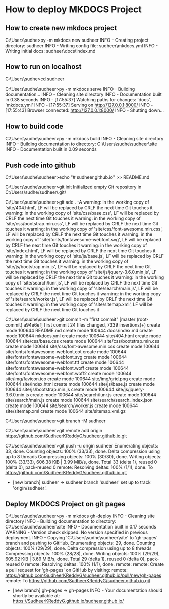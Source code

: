 # How to deploy MKDOCS Project

## How to create new mkdocs project

C:\Users\sudhe>py -m mkdocs new sudheer
INFO    -  Creating project directory: sudheer
INFO    -  Writing config file: sudheer\mkdocs.yml
INFO    -  Writing initial docs: sudheer\docs\index.md

## How to run on localhost

C:\Users\sudhe>cd sudheer

C:\Users\sudhe\sudheer>py -m mkdocs serve
INFO    -  Building documentation...
INFO    -  Cleaning site directory
INFO    -  Documentation built in 0.38 seconds
INFO    -  [17:55:37] Watching paths for changes: 'docs', 'mkdocs.yml'
INFO    -  [17:55:37] Serving on http://127.0.0.1:8000/
INFO    -  [17:55:43] Browser connected: http://127.0.0.1:8000/
INFO    -  Shutting down...

## How to build code

C:\Users\sudhe\sudheer>py -m mkdocs build
INFO    -  Cleaning site directory
INFO    -  Building documentation to directory: C:\Users\sudhe\sudheer\site
INFO    -  Documentation built in 0.09 seconds

## Push code into github

C:\Users\sudhe\sudheer>echo "# sudheer.github.io" >> README.md

C:\Users\sudhe\sudheer>git init
Initialized empty Git repository in C:/Users/sudhe/sudheer/.git/

C:\Users\sudhe\sudheer>git add . -A
warning: in the working copy of 'site/404.html', LF will be replaced by CRLF the next time Git touches it
warning: in the working copy of 'site/css/base.css', LF will be replaced by CRLF the next time Git touches it
warning: in the working copy of 'site/css/bootstrap.min.css', LF will be replaced by CRLF the next time Git touches it
warning: in the working copy of 'site/css/font-awesome.min.css', LF will be replaced by CRLF the next time Git touches it
warning: in the working copy of 'site/fonts/fontawesome-webfont.svg', LF will be replaced by CRLF the next time Git touches it
warning: in the working copy of 'site/index.html', LF will be replaced by CRLF the next time Git touches it
warning: in the working copy of 'site/js/base.js', LF will be replaced by CRLF the next time Git touches it
warning: in the working copy of 'site/js/bootstrap.min.js', LF will be replaced by CRLF the next time Git touches it
warning: in the working copy of 'site/js/jquery-3.6.0.min.js', LF will be replaced by CRLF the next time Git touches it
warning: in the working copy of 'site/search/lunr.js', LF will be replaced by CRLF the next time Git touches it
warning: in the working copy of 'site/search/main.js', LF will be replaced by CRLF the next time Git touches it
warning: in the working copy of 'site/search/worker.js', LF will be replaced by CRLF the next time Git touches it
warning: in the working copy of 'site/sitemap.xml', LF will be replaced by CRLF the next time Git touches it

C:\Users\sudhe\sudheer>git commit -m "first commit"
[master (root-commit) a94e6ef] first commit
 24 files changed, 7339 insertions(+)
 create mode 100644 README.md
 create mode 100644 docs/index.md
 create mode 100644 mkdocs.yml
 create mode 100644 site/404.html
 create mode 100644 site/css/base.css
 create mode 100644 site/css/bootstrap.min.css
 create mode 100644 site/css/font-awesome.min.css
 create mode 100644 site/fonts/fontawesome-webfont.eot
 create mode 100644 site/fonts/fontawesome-webfont.svg
 create mode 100644 site/fonts/fontawesome-webfont.ttf
 create mode 100644 site/fonts/fontawesome-webfont.woff
 create mode 100644 site/fonts/fontawesome-webfont.woff2
 create mode 100644 site/img/favicon.ico
 create mode 100644 site/img/grid.png
 create mode 100644 site/index.html
 create mode 100644 site/js/base.js
 create mode 100644 site/js/bootstrap.min.js
 create mode 100644 site/js/jquery-3.6.0.min.js
 create mode 100644 site/search/lunr.js
 create mode 100644 site/search/main.js
 create mode 100644 site/search/search_index.json
 create mode 100644 site/search/worker.js
 create mode 100644 site/sitemap.xml
 create mode 100644 site/sitemap.xml.gz

C:\Users\sudhe\sudheer>git branch -M sudheer

C:\Users\sudhe\sudheer>git remote add origin https://github.com/SudheerKReddyG/sudheer.github.io.git

C:\Users\sudhe\sudheer>git push -u origin sudheer
Enumerating objects: 33, done.
Counting objects: 100% (33/33), done.
Delta compression using up to 8 threads
Compressing objects: 100% (30/30), done.
Writing objects: 100% (33/33), 606.38 KiB | 3.99 MiB/s, done.
Total 33 (delta 1), reused 0 (delta 0), pack-reused 0
remote: Resolving deltas: 100% (1/1), done.
To https://github.com/SudheerKReddyG/sudheer.github.io.git
 * [new branch]      sudheer -> sudheer
branch 'sudheer' set up to track 'origin/sudheer'.

## Deploy MKDOCS Project on git pages

C:\Users\sudhe\sudheer>py -m mkdocs gh-deploy
INFO    -  Cleaning site directory
INFO    -  Building documentation to directory: C:\Users\sudhe\sudheer\site
INFO    -  Documentation built in 0.17 seconds
WARNING -  Version check skipped: No version specified in previous deployment.
INFO    -  Copying 'C:\Users\sudhe\sudheer\site' to 'gh-pages' branch and pushing to GitHub.
Enumerating objects: 29, done.
Counting objects: 100% (29/29), done.
Delta compression using up to 8 threads
Compressing objects: 100% (28/28), done.
Writing objects: 100% (29/29), 605.92 KiB | 3.69 MiB/s, done.
Total 29 (delta 1), reused 0 (delta 0), pack-reused 0
remote: Resolving deltas: 100% (1/1), done.
remote:
remote: Create a pull request for 'gh-pages' on GitHub by visiting:
remote:      https://github.com/SudheerKReddyG/sudheer.github.io/pull/new/gh-pages
remote:
To https://github.com/SudheerKReddyG/sudheer.github.io.git
 * [new branch]      gh-pages -> gh-pages
INFO    -  Your documentation should shortly be available at: https://SudheerKReddyG.github.io/sudheer.github.io/